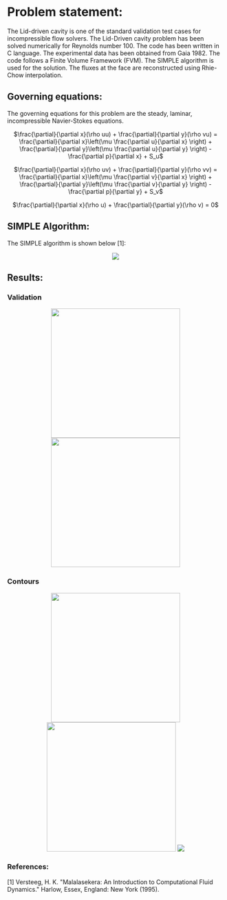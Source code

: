 # Problem statement:
The Lid-driven cavity is one of the standard validation test cases for incompressible flow solvers. The Lid-Driven cavity problem has been solved numerically for Reynolds number 100. The code has been written in C language. The experimental data has been obtained from Gaia 1982. The code follows a Finite Volume Framework (FVM). The SIMPLE algorithm is used for the solution. The fluxes at the face are reconstructed using Rhie-Chow interpolation. 

## Governing equations:
The governing equations for this problem are the steady, laminar, incompressible Navier-Stokes equations. 

<p align = "center">
$\frac{\partial}{\partial x}(\rho uu) + \frac{\partial}{\partial y}(\rho vu) = \frac{\partial}{\partial x}\left(\mu \frac{\partial u}{\partial x} \right) + \frac{\partial}{\partial y}\left(\mu \frac{\partial u}{\partial y} \right) - \frac{\partial p}{\partial x} + S_u$
</p>

<p align = "center">
$\frac{\partial}{\partial x}(\rho uv) + \frac{\partial}{\partial y}(\rho vv) = \frac{\partial}{\partial x}\left(\mu \frac{\partial v}{\partial x} \right) + \frac{\partial}{\partial y}\left(\mu \frac{\partial v}{\partial y} \right) - \frac{\partial p}{\partial y} + S_v$
</p>

<p align = "center">
$\frac{\partial}{\partial x}(\rho u) + \frac{\partial}{\partial y}(\rho v) = 0$
</p>

## SIMPLE Algorithm:
The SIMPLE algorithm is shown below [1]:
<div align = "center">
<img src = "https://github.com/bvrsr3/Computational-Fluid-Dynamics/assets/137035712/4a21c035-a651-4d23-9c33-b5aa7feb6aaa">
</div>

## Results:
### Validation
<div align = "center">
<img src = "https://github.com/bvrsr3/Computational-Fluid-Dynamics/assets/137035712/ba20fc54-4f89-4b5d-a0ee-a0a805ccc468" height = "300" width = "300">    <img src = "https://github.com/bvrsr3/Computational-Fluid-Dynamics/assets/137035712/67bc0f97-e486-4b24-a4a2-261ddcb1c676" height = "300" width = "300">
</div>

### Contours
<div align = "center">
<img src = "https://github.com/bvrsr3/Computational-Fluid-Dynamics/assets/137035712/a4fab3c0-c163-45c7-b0b4-67595a1c960c" height = "300" width = "300">  <img src = "https://github.com/bvrsr3/Computational-Fluid-Dynamics/assets/137035712/b9cc586b-c7a0-4b69-8766-e6545fbcbb8b" height = "300" width = "300">  <img src = "https://github.com/bvrsr3/Computational-Fluid-Dynamics/assets/137035712/3a58092e-750d-4a9a-a941-cbeb07ca32e4">
</div>



### References:
[1] Versteeg, H. K. "Malalasekera: An Introduction to Computational Fluid Dynamics." Harlow, Essex, England: New York (1995).
